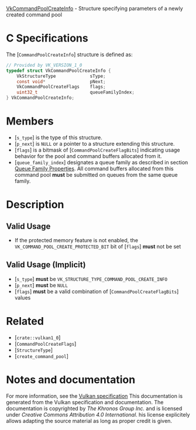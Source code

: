 [VkCommandPoolCreateInfo](https://www.khronos.org/registry/vulkan/specs/1.3-extensions/man/html/VkCommandPoolCreateInfo.html) - Structure specifying parameters of a newly created command pool

# C Specifications
The [`CommandPoolCreateInfo`] structure is defined as:
```c
// Provided by VK_VERSION_1_0
typedef struct VkCommandPoolCreateInfo {
    VkStructureType             sType;
    const void*                 pNext;
    VkCommandPoolCreateFlags    flags;
    uint32_t                    queueFamilyIndex;
} VkCommandPoolCreateInfo;
```

# Members
- [`s_type`] is the type of this structure.
- [`p_next`] is `NULL` or a pointer to a structure extending this structure.
- [`flags`] is a bitmask of [`CommandPoolCreateFlagBits`] indicating usage behavior for the pool and command buffers allocated from it.
- [`queue_family_index`] designates a queue family as described in section [Queue Family Properties](https://www.khronos.org/registry/vulkan/specs/1.3-extensions/html/vkspec.html#devsandqueues-queueprops). All command buffers allocated from this command pool  **must**  be submitted on queues from the same queue family.

# Description
## Valid Usage
-    If the protected memory feature is not enabled, the `VK_COMMAND_POOL_CREATE_PROTECTED_BIT` bit of [`flags`] **must**  not be set

## Valid Usage (Implicit)
-  [`s_type`] **must**  be `VK_STRUCTURE_TYPE_COMMAND_POOL_CREATE_INFO`
-  [`p_next`] **must**  be `NULL`
-  [`flags`] **must**  be a valid combination of [`CommandPoolCreateFlagBits`] values

# Related
- [`crate::vulkan1_0`]
- [`CommandPoolCreateFlags`]
- [`StructureType`]
- [`create_command_pool`]

# Notes and documentation
For more information, see the [Vulkan specification](https://www.khronos.org/registry/vulkan/specs/1.3-extensions/html/vkspec.html)
This documentation is generated from the Vulkan specification and documentation.
The documentation is copyrighted by *The Khronos Group Inc.* and is licensed under *Creative Commons Attribution 4.0 International*.
his license explicitely allows adapting the source material as long as proper credit is given.
        